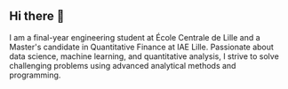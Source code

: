 ## Hi there 👋

I am a final-year engineering student at École Centrale de Lille and a Master's candidate in Quantitative Finance at IAE Lille. Passionate about data science, machine learning, and quantitative analysis, I strive to solve challenging problems using advanced analytical methods and programming.

